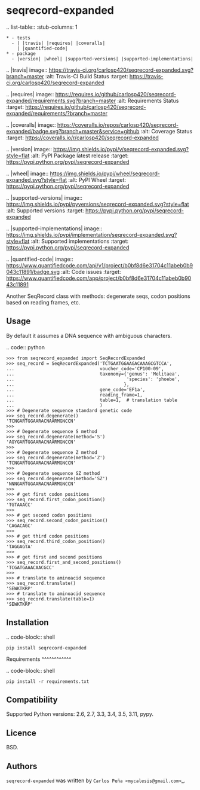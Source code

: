 seqrecord-expanded
==================

.. list-table::
    :stub-columns: 1

    * - tests
      - | |travis| |requires| |coveralls|
        | |quantified-code|
    * - package
      - |version| |wheel| |supported-versions| |supported-implementations|

.. |travis| image:: https://travis-ci.org/carlosp420/seqrecord-expanded.svg?branch=master
    :alt: Travis-CI Build Status
    :target: https://travis-ci.org/carlosp420/seqrecord-expanded

.. |requires| image:: https://requires.io/github/carlosp420/seqrecord-expanded/requirements.svg?branch=master
    :alt: Requirements Status
    :target: https://requires.io/github/carlosp420/seqrecord-expanded/requirements/?branch=master

.. |coveralls| image:: https://coveralls.io/repos/carlosp420/seqrecord-expanded/badge.svg?branch=master&service=github
    :alt: Coverage Status
    :target: https://coveralls.io/r/carlosp420/seqrecord-expanded

.. |version| image:: https://img.shields.io/pypi/v/seqrecord-expanded.svg?style=flat
    :alt: PyPI Package latest release
    :target: https://pypi.python.org/pypi/seqrecord-expanded

.. |wheel| image:: https://img.shields.io/pypi/wheel/seqrecord-expanded.svg?style=flat
    :alt: PyPI Wheel
    :target: https://pypi.python.org/pypi/seqrecord-expanded

.. |supported-versions| image:: https://img.shields.io/pypi/pyversions/seqrecord-expanded.svg?style=flat
    :alt: Supported versions
    :target: https://pypi.python.org/pypi/seqrecord-expanded

.. |supported-implementations| image:: https://img.shields.io/pypi/implementation/seqrecord-expanded.svg?style=flat
    :alt: Supported implementations
    :target: https://pypi.python.org/pypi/seqrecord-expanded

.. |quantified-code| image:: https://www.quantifiedcode.com/api/v1/project/b0bf8d6e31704c11abeb0b9043c11891/badge.svg
   :alt: Code issues
   :target: https://www.quantifiedcode.com/app/project/b0bf8d6e31704c11abeb0b9043c11891


Another SeqRecord class with methods: degenerate seqs, codon positions based on
reading frames, etc.

Usage
-----
By default it assumes a DNA sequence with ambiguous characters.

.. code:: python

    >>> from seqrecord_expanded import SeqRecordExpanded
    >>> seq_record = SeqRecordExpanded('TCTGAATGGAAGACAAAGCGTCCA',
    ...                                voucher_code='CP100-09',
    ...                                taxonomy={'genus': 'Melitaea',
    ...                                          'species': 'phoebe',
    ...                                         },
    ...                                gene_code='EF1a',
    ...                                reading_frame=1,
    ...                                table=1,  # translation table
    ...                                )
    >>> # Degenerate sequence standard genetic code
    >>> seq_record.degenerate()
    'TCNGARTGGAARACNAARMGNCCN'
    >>>
    >>> # Degenerate sequence S method
    >>> seq_record.degenerate(method='S')
    'AGYGARTGGAARACNAARMGNCCN'
    >>>
    >>> # Degenerate sequence Z method
    >>> seq_record.degenerate(method='Z')
    'TCNGARTGGAARACNAARMGNCCN'
    >>>
    >>> # Degenerate sequence SZ method
    >>> seq_record.degenerate(method='SZ')
    'NNNGARTGGAARACNAARMGNCCN'
    >>>
    >>> # get first codon positions
    >>> seq_record.first_codon_position()
    'TGTAAACC'
    >>>
    >>> # get second codon positions
    >>> seq_record.second_codon_position()
    'CAGACAGC'
    >>>
    >>> # get third codon positions
    >>> seq_record.third_codon_position()
    'TAGGAGTA'
    >>>
    >>> # get first and second positions
    >>> seq_record.first_and_second_positions()
    'TCGATGAAACAACGCC'
    >>>
    >>> # translate to aminoacid sequence
    >>> seq_record.translate()
    'SEWKTKRP'
    >>> # translate to aminoacid sequence
    >>> seq_record.translate(table=1)
    'SEWKTKRP'

Installation
------------

.. code-block:: shell

    pip install seqrecord-expanded

Requirements
^^^^^^^^^^^^

.. code-block:: shell

    pip install -r requirements.txt


Compatibility
-------------
Supported Python versions: 2.6, 2.7, 3.3, 3.4, 3.5, 3.11, pypy.

Licence
-------
BSD.

Authors
-------

`seqrecord-expanded` was written by `Carlos Peña <mycalesis@gmail.com>`_.
